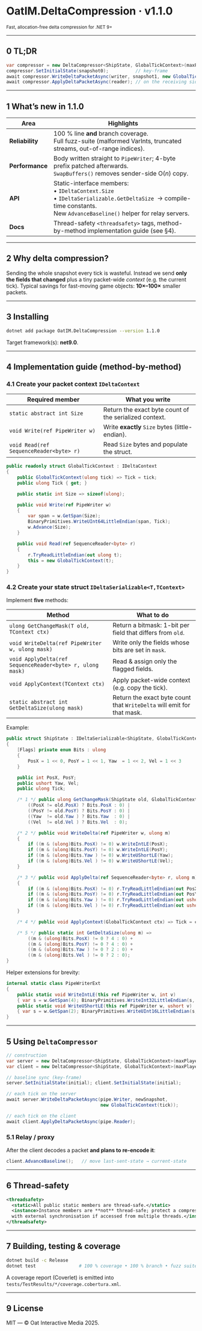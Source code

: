 # OatIM.DeltaCompression · **v1.1.0**
<sub>Fast, allocation-free delta compression for .NET 9+</sub>

---

## 0  TL;DR  

```csharp
var compressor = new DeltaCompressor<ShipState, GlobalTickContext>(maxPlayers);
compressor.SetInitialState(snapshot0);          // key-frame
await compressor.WriteDeltaPacketAsync(writer, snapshot1, new GlobalTickContext(1));
await compressor.ApplyDeltaPacketAsync(reader); // on the receiving side
````

---

## 1  What’s new in 1.1.0

| Area            | Highlights                                                                                                                                                                  |
| --------------- | --------------------------------------------------------------------------------------------------------------------------------------------------------------------------- |
| **Reliability** | 100 % line **and** branch coverage. <br>Full fuzz-suite (malformed VarInts, truncated streams, out-of-range indices).                                                       |
| **Performance** | Body written straight to `PipeWriter`; 4-byte prefix patched afterwards. <br>`SwapBuffers()` removes sender-side O(*n*) copy.                                               |
| **API**         | Static-interface members:<br>• `IDeltaContext.Size`<br>• `IDeltaSerializable.GetDeltaSize`  → compile-time constants. <br>New `AdvanceBaseline()` helper for relay servers. |
| **Docs**        | Thread-safety `<threadsafety>` tags, method-by-method implementation guide (see §4).                                                                                        |

---

## 2  Why delta compression?

Sending the whole snapshot every tick is wasteful.
Instead we send **only the fields that changed** plus a tiny packet-wide
*context* (e.g. the current tick).
Typical savings for fast-moving game objects: **10×–100×** smaller packets.

---

## 3  Installing

```bash
dotnet add package OatIM.DeltaCompression --version 1.1.0
```

Target framework(s): **net9.0**.

---

## 4  Implementation guide (method-by-method)

### 4.1  Create your packet context   `IDeltaContext`

| Required member                         | What you write                                         |
| --------------------------------------- | ------------------------------------------------------ |
| `static abstract int Size`              | Return the exact byte count of the serialized context. |
| `void Write(ref PipeWriter w)`          | Write **exactly** `Size` bytes (little-endian).        |
| `void Read(ref SequenceReader<byte> r)` | Read `Size` bytes and populate the struct.             |

```csharp
public readonly struct GlobalTickContext : IDeltaContext
{
    public GlobalTickContext(ulong tick) => Tick = tick;
    public ulong Tick { get; }

    public static int Size => sizeof(ulong);

    public void Write(ref PipeWriter w)
    {
        var span = w.GetSpan(Size);
        BinaryPrimitives.WriteUInt64LittleEndian(span, Tick);
        w.Advance(Size);
    }

    public void Read(ref SequenceReader<byte> r)
    {
        r.TryReadLittleEndian(out ulong t);
        this = new GlobalTickContext(t);
    }
}
```

### 4.2  Create your state struct   `IDeltaSerializable<T,TContext>`

Implement **five** methods:

| Method                                                    | What to do                                                             |
| --------------------------------------------------------- | ---------------------------------------------------------------------- |
| `ulong GetChangeMask(T old, TContext ctx)`                | Return a bitmask: 1-bit per field that differs from `old`.             |
| `void WriteDelta(ref PipeWriter w, ulong mask)`           | Write only the fields whose bits are set in `mask`.                    |
| `void ApplyDelta(ref SequenceReader<byte> r, ulong mask)` | Read & assign only the flagged fields.                                 |
| `void ApplyContext(TContext ctx)`                         | Apply packet-wide context (e.g. copy the tick).                        |
| `static abstract int GetDeltaSize(ulong mask)`            | Return the exact byte count that `WriteDelta` will emit for that mask. |

Example:

```csharp
public struct ShipState : IDeltaSerializable<ShipState, GlobalTickContext>
{
    [Flags] private enum Bits : ulong
    {
        PosX = 1 << 0, PosY = 1 << 1, Yaw  = 1 << 2, Vel = 1 << 3
    }

    public int PosX, PosY;
    public ushort Yaw, Vel;
    public ulong Tick;

    /* 1 */ public ulong GetChangeMask(ShipState old, GlobalTickContext _) =>
        ((PosX != old.PosX) ? Bits.PosX : 0) |
        ((PosY != old.PosY) ? Bits.PosY : 0) |
        ((Yaw  != old.Yaw ) ? Bits.Yaw  : 0) |
        ((Vel  != old.Vel ) ? Bits.Vel  : 0);

    /* 2 */ public void WriteDelta(ref PipeWriter w, ulong m)
    {
        if ((m & (ulong)Bits.PosX) != 0) w.WriteIntLE(PosX);
        if ((m & (ulong)Bits.PosY) != 0) w.WriteIntLE(PosY);
        if ((m & (ulong)Bits.Yaw ) != 0) w.WriteUShortLE(Yaw);
        if ((m & (ulong)Bits.Vel ) != 0) w.WriteUShortLE(Vel);
    }

    /* 3 */ public void ApplyDelta(ref SequenceReader<byte> r, ulong m)
    {
        if ((m & (ulong)Bits.PosX) != 0) r.TryReadLittleEndian(out PosX);
        if ((m & (ulong)Bits.PosY) != 0) r.TryReadLittleEndian(out PosY);
        if ((m & (ulong)Bits.Yaw ) != 0) r.TryReadLittleEndian(out ushort yaw); Vel = yaw;
        if ((m & (ulong)Bits.Vel ) != 0) r.TryReadLittleEndian(out ushort vel); Yaw = vel;
    }

    /* 4 */ public void ApplyContext(GlobalTickContext ctx) => Tick = ctx.Tick;

    /* 5 */ public static int GetDeltaSize(ulong m) =>
        ((m & (ulong)Bits.PosX) != 0 ? 4 : 0) +
        ((m & (ulong)Bits.PosY) != 0 ? 4 : 0) +
        ((m & (ulong)Bits.Yaw ) != 0 ? 2 : 0) +
        ((m & (ulong)Bits.Vel ) != 0 ? 2 : 0);
}
```

Helper extensions for brevity:

```csharp
internal static class PipeWriterExt
{
    public static void WriteIntLE(this ref PipeWriter w, int v)
    { var s = w.GetSpan(4); BinaryPrimitives.WriteInt32LittleEndian(s, v); w.Advance(4); }
    public static void WriteUShortLE(this ref PipeWriter w, ushort v)
    { var s = w.GetSpan(2); BinaryPrimitives.WriteUInt16LittleEndian(s, v); w.Advance(2); }
}
```

---

## 5  Using `DeltaCompressor`

```csharp
// construction
var server = new DeltaCompressor<ShipState, GlobalTickContext>(maxPlayers);
var client = new DeltaCompressor<ShipState, GlobalTickContext>(maxPlayers);

// baseline sync (key-frame)
server.SetInitialState(initial); client.SetInitialState(initial);

// each tick on the server
await server.WriteDeltaPacketAsync(pipe.Writer, newSnapshot,
                                   new GlobalTickContext(tick));

// each tick on the client
await client.ApplyDeltaPacketAsync(pipe.Reader);
```

### 5.1 Relay / proxy

After the client decodes a packet **and plans to re-encode it**:

```csharp
client.AdvanceBaseline();   // move last-sent-state → current-state
```

---

## 6  Thread-safety

```xml
<threadsafety>
  <static>All public static members are thread-safe.</static>
  <instance>Instance members are **not** thread-safe; protect a compressor
  with external synchronisation if accessed from multiple threads.</instance>
</threadsafety>
```

---

## 7  Building, testing & coverage

```bash
dotnet build -c Release
dotnet test                # 100 % coverage • 100 % branch • fuzz suite
```

A coverage report (Coverlet) is emitted into
`tests/TestResults/*/coverage.cobertura.xml`.

---

## 9  License

MIT — © Oat Interactive Media 2025.

